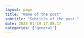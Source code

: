 ```yaml
---
layout: page
title: "Name of the post"
subtitle: "Subtitle of the post."
date: 2023-01-19 17:08:17 
categories: ["general"]
---
```

